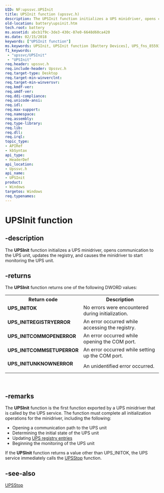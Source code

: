 ```yaml
---
UID: NF:upssvc.UPSInit
title: UPSInit function (upssvc.h)
description: The UPSInit function initializes a UPS minidriver, opens communication to the UPS unit, updates the registry, and causes the minidriver to start monitoring the UPS unit.
old-location: battery\upsinit.htm
tech.root: battery
ms.assetid: abcb1f9c-3de3-430c-87e0-6648d60ca420
ms.date: 02/15/2018
keywords: ["UPSInit function"]
ms.keywords: UPSInit, UPSInit function [Battery Devices], UPS_fns_855934b9-5f74-4308-9bed-5fd85d039247.xml, battery.upsinit, upssvc/UPSInit
f1_keywords:
 - "upssvc/UPSInit"
 - "UPSInit"
req.header: upssvc.h
req.include-header: Upssvc.h
req.target-type: Desktop
req.target-min-winverclnt: 
req.target-min-winversvr: 
req.kmdf-ver: 
req.umdf-ver: 
req.ddi-compliance: 
req.unicode-ansi: 
req.idl: 
req.max-support: 
req.namespace: 
req.assembly: 
req.type-library: 
req.lib: 
req.dll: 
req.irql: 
topic_type:
- APIRef
- kbSyntax
api_type:
- HeaderDef
api_location:
- Upssvc.h
api_name:
- UPSInit
product:
- Windows
targetos: Windows
req.typenames: 
---
```


# UPSInit function


## -description


The <b>UPSInit</b> function initializes a UPS minidriver, opens communication to the UPS unit, updates the registry, and causes the minidriver to start monitoring the UPS unit.


## -returns



The <b>UPSInit</b> function returns one of the following DWORD values:

<table>
<tr>
<th>Return code</th>
<th>Description</th>
</tr>
<tr>
<td width="40%">
<dl>
<dt><b>UPS_INITOK</b></dt>
</dl>
</td>
<td width="60%">
No errors were encountered during initialization. 

</td>
</tr>
<tr>
<td width="40%">
<dl>
<dt><b>UPS_INITREGISTRYERROR</b></dt>
</dl>
</td>
<td width="60%">
An error occurred while accessing the registry.

</td>
</tr>
<tr>
<td width="40%">
<dl>
<dt><b>UPS_INITCOMMOPENERROR</b></dt>
</dl>
</td>
<td width="60%">
An error occurred while opening the COM port.

</td>
</tr>
<tr>
<td width="40%">
<dl>
<dt><b>UPS_INITCOMMSETUPERROR</b></dt>
</dl>
</td>
<td width="60%">
An error occurred while setting up the COM port.

</td>
</tr>
<tr>
<td width="40%">
<dl>
<dt><b>UPS_INITUNKNOWNERROR</b></dt>
</dl>
</td>
<td width="60%">
An unidentified error occurred.

</td>
</tr>
</table>
 




## -remarks



The <b>UPSInit</b> function is the first function exported by a UPS minidriver that is called by the UPS service. The function must complete all initialization operations for the minidriver, including the following:

<ul>
<li>
Opening a communication path to the UPS unit

</li>
<li>
Determining the initial state of the UPS unit

</li>
<li>
Updating <a href="https://docs.microsoft.com/windows-hardware/drivers/battery/ups-registry-entries">UPS registry entries</a>


</li>
<li>
Beginning the monitoring of the UPS unit

</li>
</ul>
If the <b>UPSInit</b> function returns a value other than UPS_INITOK, the UPS service immediately calls the <a href="https://docs.microsoft.com/windows-hardware/drivers/ddi/upssvc/nf-upssvc-upsstop">UPSStop</a> function.




## -see-also




<a href="https://docs.microsoft.com/windows-hardware/drivers/ddi/upssvc/nf-upssvc-upsstop">UPSStop</a>
 

 

